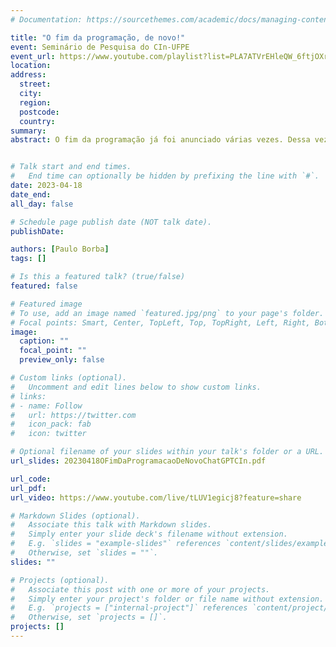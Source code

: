 ```yaml
---
# Documentation: https://sourcethemes.com/academic/docs/managing-content/

title: "O fim da programação, de novo!"
event: Seminário de Pesquisa do CIn-UFPE  
event_url: https://www.youtube.com/playlist?list=PLA7ATVrEHleQW_6ftjOXrJb0ylfOdVw1x
location:
address:
  street:
  city:
  region:
  postcode:
  country:
summary:
abstract: O fim da programação já foi anunciado várias vezes. Dessa vez, o fim é sugerido pelo surgimento dos LLMs (Large Language Models) e de suas variações para código, disponibilizados através de ferramentas como ChatGPT e GitHub Copilot, que mostram significativa capacidade de gerar código a partir de descrições em linguagem natural. Nesta palestra, vamos apresentar a ideia geral dessas ferramentas, comparar com abordagens anteriores para geração de código, discutir como as mesmas podem ser usadas, e se o fim da programação está de fato próximo.


# Talk start and end times.
#   End time can optionally be hidden by prefixing the line with `#`.
date: 2023-04-18
date_end: 
all_day: false

# Schedule page publish date (NOT talk date).
publishDate: 

authors: [Paulo Borba]
tags: []

# Is this a featured talk? (true/false)
featured: false

# Featured image
# To use, add an image named `featured.jpg/png` to your page's folder. 
# Focal points: Smart, Center, TopLeft, Top, TopRight, Left, Right, BottomLeft, Bottom, BottomRight.
image:
  caption: ""
  focal_point: ""
  preview_only: false

# Custom links (optional).
#   Uncomment and edit lines below to show custom links.
# links:
# - name: Follow
#   url: https://twitter.com
#   icon_pack: fab
#   icon: twitter

# Optional filename of your slides within your talk's folder or a URL.
url_slides: 20230418OFimDaProgramacaoDeNovoChatGPTCIn.pdf

url_code:
url_pdf: 
url_video: https://www.youtube.com/live/tLUV1egicj8?feature=share

# Markdown Slides (optional).
#   Associate this talk with Markdown slides.
#   Simply enter your slide deck's filename without extension.
#   E.g. `slides = "example-slides"` references `content/slides/example-slides.md`.
#   Otherwise, set `slides = ""`.
slides: ""

# Projects (optional).
#   Associate this post with one or more of your projects.
#   Simply enter your project's folder or file name without extension.
#   E.g. `projects = ["internal-project"]` references `content/project/deep-learning/index.md`.
#   Otherwise, set `projects = []`.
projects: []
---
```

